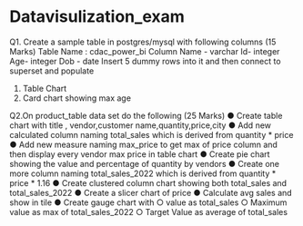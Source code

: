 # Datavisulization_exam


Q1. Create a sample table in postgres/mysql with following columns (15 Marks)
Table Name : cdac_power_bi
Column
Name - varchar
Id- integer
Age- integer
Dob - date
Insert 5 dummy rows into it and then connect to superset and populate
1. Table Chart
2. Card chart showing max age

Q2.On product_table data set do the following (25 Marks)
● Create table chart with title , vendor,customer name,quantity,price,city
● Add new calculated column naming total_sales which is derived from quantity * price
● Add new measure naming max_price to get max of price column and then display every
vendor max price in table chart
● Create pie chart showing the value and percentage of quantity by vendors
● Create one more column naming total_sales_2022 which is derived from quantity *
price * 1.16
● Create clustered column chart showing both total_sales and total_sales_2022
● Create a slicer chart of price
● Calculate avg sales and show in tile ● Create gauge chart with
○ value as total_sales
○ Maximum value as max of total_sales_2022
○ Target Value as average of total_sales
